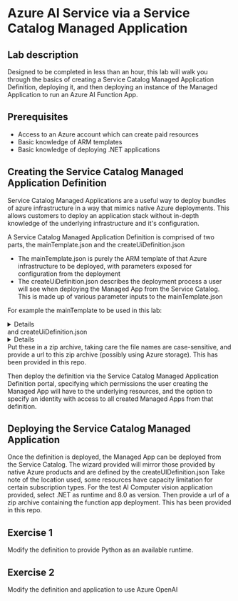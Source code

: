 # Azure AI Service via a Service Catalog Managed Application

## Lab description
Designed to be completed in less than an hour, this lab will walk you through the basics of creating a Service Catalog Managed Application Definition, deploying it, and then deploying an instance of the Managed Application to run an Azure AI Function App.

## Prerequisites
- Access to an Azure account which can create paid resources
- Basic knowledge of ARM templates
- Basic knowledge of deploying .NET applications

## Creating the Service Catalog Managed Application Definition
Service Catalog Managed Applications are a useful way to deploy bundles of azure infrastructure in a way that mimics native Azure deployments. This allows customers to deploy an application stack without in-depth knowledge of the underlying infrastructure and it's configuration.

A Service Catalog Managed Application Definition is comprised of two parts, the mainTemplate.json and the createUiDefinition.json
- The mainTemplate.json is purely the ARM template of that Azure infrastructure to be deployed, with parameters exposed for configuration from the deployment
- The createUiDefinition.json describes the deployment process a user will see when deploying the Managed App from the Service Catalog. This is made up of various parameter inputs to the mainTemplate.json

For example the mainTemplate to be used in this lab:
<details>
  '''
  
  '''
</details>
and  createUiDefinition.json
<details>
  '''
  
  '''
</details>
Put these in a zip archive, taking care the file names are case-sensitive, and provide a url to this zip archive (possibly using Azure storage). This has been provided in this repo.

Then deploy the definition via the Service Catalog Managed Application Definition portal, specifying which permissions the user creating the Managed App will have to the underlying resources, and the option to specify an identity with access to all created Managed Apps from that definition.

## Deploying the Service Catalog Managed Application
Once the definition is deployed, the Managed App can be deployed from the Service Catalog.
The wizard provided will mirror those provided by native Azure products and are defined by the createUIDefinition.json
Take note of the location used, some resources have capacity limitation for certain subscription types.
For the test AI Computer vision application provided, select .NET as runtime and 8.0 as version.
Then provide a url of a zip archive containing the function app deployment. This has been provided in this repo.

## Exercise 1
Modify the definition to provide Python as an available runtime.

## Exercise 2 
Modify the definition and application to use Azure OpenAI

